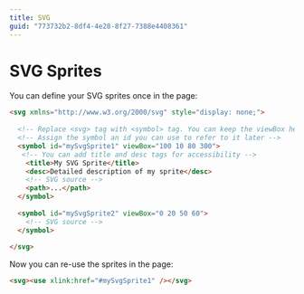 ```yaml
---
title: SVG
guid: "773732b2-8df4-4e28-8f27-7388e4408361"
---
```


# SVG Sprites

You can define your SVG sprites once in the page:

```html
<svg xmlns="http://www.w3.org/2000/svg" style="display: none;">
  
  <!-- Replace <svg> tag with <symbol> tag. You can keep the viewBox here too. -->
  <!-- Assign the symbol an id you can use to refer to it later -->
  <symbol id="mySvgSprite1" viewBox="100 10 80 300">
   <!-- You can add title and desc tags for accessibility -->
    <title>My SVG Sprite</title>
    <desc>Detailed description of my sprite</desc>
    <!-- SVG source -->
    <path>...</path>  
  </symbol>
  
  <symbol id="mySvgSprite2" viewBox="0 20 50 60">
    <!-- SVG source --> 
  </symbol>
  
</svg>
```

Now you can re-use the sprites in the page:

```html
<svg><use xlink:href="#mySvgSprite1" /></svg>
```
